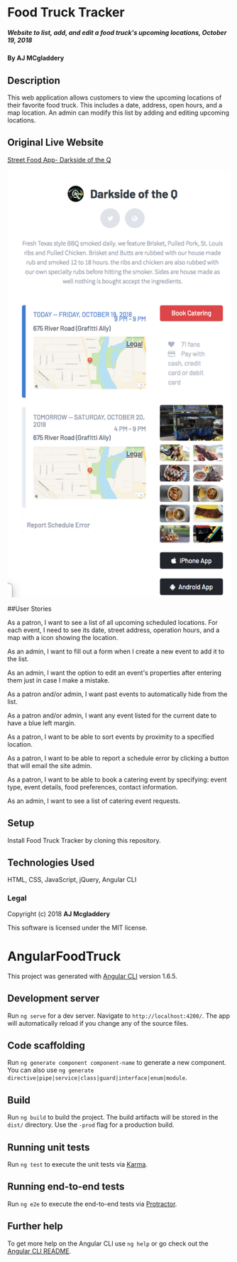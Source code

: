 # Food Truck Tracker

##### Website to list, add, and edit a food truck's upcoming locations, October 19, 2018

#### By AJ MCgladdery

## Description

This web application allows customers to view the upcoming locations of their favorite food truck. This includes a date, address, open hours, and a map location. An admin can modify this list by adding and editing upcoming locations.

## Original Live Website
[Street Food App- Darkside of the Q](https://streetfoodapp.com/eugene/darkside-of-the-q)

![screenshot of live site](https://github.com/amcgladd/angular-food-truck/blob/master/images/Screen%20Shot%202018-10-19%20at%208.37.32%20AM.png)

##User Stories

As a patron, I want to see a list of all upcoming scheduled locations. For each event, I need to see its date, street address, operation hours, and a map with a icon showing the location.

As an admin, I want to fill out a form when I create a new event to add it to the list.

As an admin, I want the option to edit an event's properties after entering them just in case I make a mistake.

As a patron and/or admin, I want past events to automatically hide from the list.

As a patron and/or admin, I want any event listed for the current date to have a blue left margin.

As a patron, I want to be able to sort events by proximity to a specified location.

As a patron, I want to be able to report a schedule error by clicking a button that will email the site admin.

As a patron, I want to be able to book a catering event by specifying: event type, event details, food preferences, contact information.

As an admin, I want to see a list of catering event requests.

## Setup

Install Food Truck Tracker by cloning this repository.

## Technologies Used

HTML, CSS, JavaScript, jQuery, Angular CLI

### Legal

Copyright (c) 2018 **AJ Mcgladdery**

This software is licensed under the MIT license.



# AngularFoodTruck

This project was generated with [Angular CLI](https://github.com/angular/angular-cli) version 1.6.5.

## Development server

Run `ng serve` for a dev server. Navigate to `http://localhost:4200/`. The app will automatically reload if you change any of the source files.

## Code scaffolding

Run `ng generate component component-name` to generate a new component. You can also use `ng generate directive|pipe|service|class|guard|interface|enum|module`.

## Build

Run `ng build` to build the project. The build artifacts will be stored in the `dist/` directory. Use the `-prod` flag for a production build.

## Running unit tests

Run `ng test` to execute the unit tests via [Karma](https://karma-runner.github.io).

## Running end-to-end tests

Run `ng e2e` to execute the end-to-end tests via [Protractor](http://www.protractortest.org/).

## Further help

To get more help on the Angular CLI use `ng help` or go check out the [Angular CLI README](https://github.com/angular/angular-cli/blob/master/README.md).
